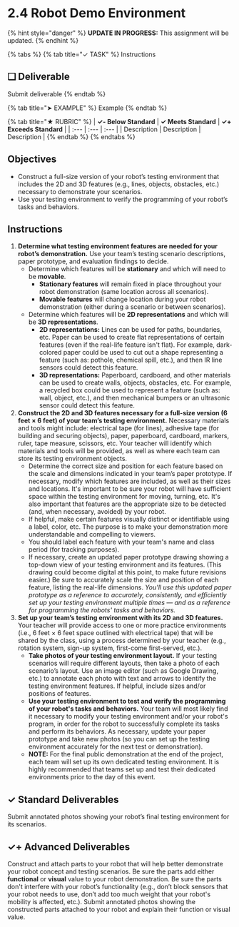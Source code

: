# 2.4 Robot Demo Environment

{% hint style="danger" %}
**UPDATE IN PROGRESS:** This assignment will be updated.
{% endhint %}

{% tabs %}
{% tab title="✓ TASK" %}
Instructions

## **❏ Deliverable**

Submit deliverable
{% endtab %}

{% tab title="➤ EXAMPLE" %}
Example
{% endtab %}

{% tab title="★ RUBRIC" %}
| **✓- Below Standard** | **✓ Meets Standard** | **✓+ Exceeds Standard** |
| :--- | :--- | :--- |
| Description | Description | Description |
{% endtab %}
{% endtabs %}

## Objectives

* Construct a full-size version of your robot’s testing environment that includes the 2D and 3D features \(e.g., lines, objects, obstacles, etc.\) necessary to demonstrate your scenarios.
* Use your testing environment to verify the programming of your robot’s tasks and behaviors.

## Instructions

1. **Determine what testing environment features are needed for your robot’s demonstration.** Use your team’s testing scenario descriptions, paper prototype, and evaluation findings to decide.
   * Determine which features will be **stationary** and which will need to be **movable**.
     * **Stationary features** will remain fixed in place throughout your robot demonstration \(same location across all scenarios\).
     * **Movable features** will change location during your robot demonstration \(either during a scenario or between scenarios\).
   * Determine which features will be **2D representations** and which will be **3D representations**.
     * **2D representations:**  Lines can be used for paths, boundaries, etc. Paper can be used to create flat representations of certain features \(even if the real-life feature isn't flat\).  For example, dark-colored paper could be used to cut out a shape representing a feature \(such as: pothole, chemical spill, etc.\), and then IR line sensors could detect this feature.
     * **3D representations:**  Paperboard, cardboard, and other materials can be used to create walls, objects, obstacles, etc. For example, a recycled box could be used to represent a feature \(such as:  wall, object, etc.\), and then mechanical bumpers or an ultrasonic sensor could detect this feature.
2. **Construct the 2D and 3D features necessary for a full-size version \(6 feet × 6 feet\) of your team’s testing environment.** Necessary materials and tools might include: electrical tape \(for lines\), adhesive tape \(for building and securing objects\), paper, paperboard, cardboard, markers, ruler, tape measure, scissors, etc. Your teacher will identify which materials and tools will be provided, as well as where each team can store its testing environment objects.
   * Determine the correct size and position for each feature based on the scale and dimensions indicated in your team’s paper prototype. If necessary, modify which features are included, as well as their sizes and locations. It's important to be sure your robot will have sufficient space within the testing environment for moving, turning, etc. It's also important that features are the appropriate size to be detected \(and, when necessary, avoided\) by your robot.
   * If helpful, make certain features visually distinct or  identifiable using a label, color, etc.  The purpose is to make your demonstration more understandable and compelling to viewers.
   * You should label each feature with your team's name and class period \(for tracking purposes\).
   * If necessary, create an updated paper prototype drawing showing a top-down view of your testing environment and its features. \(This drawing could become digital at this point, to make future revisions easier.\) Be sure to accurately scale the size and position of each feature, listing the real-life dimensions. _You'll use this updated paper prototype as a reference to accurately, consistently, and efficiently set up your testing environment multiple times — and as a reference for programming the robots' tasks and behaviors._
3. **Set up your team’s testing environment with its 2D and 3D features.** Your teacher will provide access to one or more practice environments \(i.e., 6 feet × 6 feet space outlined with electrical tape\) that will be shared by the class, using a process determined by your teacher \(e.g., rotation system, sign-up system, first-come first-served, etc.\).
   * **Take photos of your testing environment layout.** If your testing scenarios will require different layouts, then take a photo of each scenario’s layout. Use an image editor \(such as Google Drawing, etc.\) to annotate each photo with text and arrows to identify the testing environment features. If helpful, include sizes and/or positions of features.
   * **Use your testing environment to test and verify the programming of your robot's tasks and behaviors.** Your team will most likely find it necessary to modify your testing environment and/or your robot's program, in order for the robot to successfully complete its tasks and perform its behaviors. As necessary, update your paper prototype and take new photos \(so you can set up the testing environment accurately for the next test or demonstration\).
   * **NOTE:** For the final public demonstration at the end of the project, each team will set up its own dedicated testing environment. It is highly recommended that teams set up and test their dedicated environments prior to the day of this event.

## ✓ Standard Deliverables

Submit annotated photos showing your robot’s final testing environment for its scenarios.

## ✓+ Advanced Deliverables

Construct and attach parts to your robot that will help better demonstrate your robot concept and testing scenarios. Be sure the parts add either **functional** or **visual** value to your robot demonstration. Be sure the parts don't interfere with your robot’s functionality \(e.g., don’t block sensors that your robot needs to use, don’t add too much weight that your robot's mobility is affected, etc.\). Submit annotated photos showing the constructed parts attached to your robot and explain their function or visual value.

